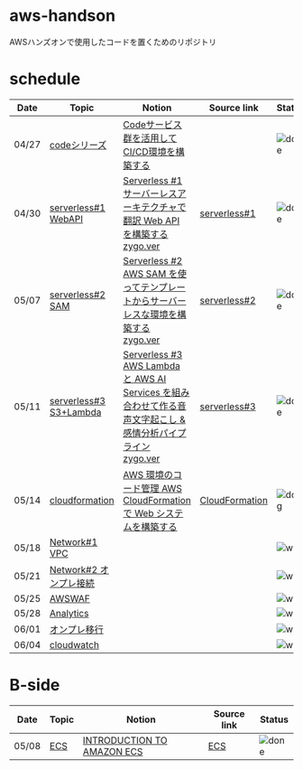 # aws-handson
AWSハンズオンで使用したコードを置くためのリポジトリ

# schedule


| Date | Topic                                                                                                                                                                      | Notion                                                                                                             | Source link | Status |
| ---- | -------------------------------------------------------------------------------------------------------------------------------------------------------------------------- | ---------------------------------------------------------------------------------------------------------------- | --- | --- |
| 04/27 |  [codeシリーズ](https://pages.awscloud.com/JAPAN-event-OE-Hands-on-for-Beginners-cicd-2020-reg-event-LP.html?trk=aws_introduction_page)                                    | [Codeサービス群を活用してCI/CD環境を構築する](https://www.notion.so/Code-CI-CD-35d1d03e4a9d44e2961bd5b17ca5464a) |  | ![done](https://img.shields.io/badge/DONE-%3Cgreen%3E.svg?style=for-the-badge)|
| 04/30 | [serverless#1 WebAPI](https://pages.awscloud.com/event_JAPAN_Hands-on-for-Beginners-Serverless-2019_LP.html?trk=aws_introduction_page)                                    | [Serverless #1 サーバーレスアーキテクチャで翻訳 Web API を構築する](https://www.notion.so/Serverless-1-Web-API-50408c10124043fba1e638694bef2b87)<br>[zygo.ver](https://www.notion.so/Web-API-1-e97cbe1733894f868fa60985cb810537) | [serverless#1](https://github.com/tomoyaki/aws-handson/tree/main/serverless%231) | ![done](https://img.shields.io/badge/DONE-%3Cgreen%3E.svg?style=for-the-badge)|
| 05/07 | [serverless#2 SAM](https://pages.awscloud.com/event_JAPAN_Ondemand_Hands-on-for-Beginners-Serverless-2_LP.html?trk=aws_introduction_page)                                    | [Serverless #2 AWS SAM を使ってテンプレートからサーバーレスな環境を構築する](https://www.notion.so/Serverless-2-AWS-SAM-8f0d392add5245159975e23bc598a1a7) <br>[zygo.ver](https://www.notion.so/AWS-SAM-2-4b337983744e4ee099c718d445e8a76a)| [serverless#2](https://github.com/tomoyaki/aws-handson/tree/main/serverless%232) | ![done](https://img.shields.io/badge/DONE-%3Cgreen%3E.svg?style=for-the-badge)|
| 05/11 | [serverless#3 S3+Lambda](https://pages.awscloud.com/event_JAPAN_Ondemand_Hands-on-for-Beginners-Serverless-3_LP.html?trk=aws_introduction_page)                                    | [Serverless #3 AWS Lambda と AWS AI Services を組み合わせて作る音声文字起こし & 感情分析パイプライン](https://www.notion.so/Serverless-3-AWS-Lambda-AWS-AI-Services-5771e3f1549a4dbfbeb17e3cd2ec4a0a) <br>[zygo.ver](https://www.notion.so/AWS-Lambda-AWS-AI-Services-3-07df45c05b7544269a9f3a19f47e6cdb)| [serverless#3](https://github.com/tomoyaki/aws-handson/tree/main/serverless%233) | ![done](https://img.shields.io/badge/DONE-%3Cgreen%3E.svg?style=for-the-badge)|                                            |                                                                                                                  | 
| 05/14 | [cloudformation](https://pages.awscloud.com/JAPAN-event-OE-Hands-on-for-Beginners-cfn-2020-reg-event-LP.html?trk=aws_introduction_page)                                    | [AWS 環境のコード管理 AWS CloudFormationで Web システムを構築する](https://www.notion.so/AWS-AWS-CloudFormation-Web-24a473b82a314b2bb5a8fc24cae98ea8) | [CloudFormation](https://github.com/tomoyaki/aws-handson/tree/main/CloudFormation) | ![doing](https://img.shields.io/badge/DOING-e1701a.svg?style=for-the-badge)                                    |                                                                                                                  | 
| 05/18 | [Network#1 VPC](https://pages.awscloud.com/JAPAN-event-OE-Hands-on-for-Beginners-Network1-2020-reg-event-LP.html?trk=aws_introduction_page)                                    | []() | []() | ![wait](https://img.shields.io/badge/WAIT-393e46.svg?style=for-the-badge)                                               |                                                                                                                  | 
| 05/21 | [Network#2 オンプレ接続](https://pages.awscloud.com/JAPAN-event-OE-Hands-on-for-Beginners-Network2-202009-reg-event-LP.html?trk=aws_introduction_page)                                    | []() | []() | ![wait](https://img.shields.io/badge/WAIT-393e46.svg?style=for-the-badge)                          |                                                                                                                  | 
| 05/25 | [AWSWAF](https://pages.awscloud.com/JAPAN-event-OE-Hands-on-for-Beginners-CF_WAF-2021-reg-event.html?trk=aws_introduction_page)                                    | []() | []() | ![wait](https://img.shields.io/badge/WAIT-393e46.svg?style=for-the-badge)                                            |                                                                                                                  | 
| 05/28 | [Analytics](https://pages.awscloud.com/JAPAN-event-OE-Hands-on-for-Beginners-Analytics-2021-reg-event.html?trk=aws_introduction_page)                                    | []() | []() | ![wait](https://img.shields.io/badge/WAIT-393e46.svg?style=for-the-badge)                                      |                                                                                                                  | 
| 06/01 | [オンプレ移行](https://pages.awscloud.com/JAPAN_FIELD_WEBINAR_Hands-on-for-Beginners-CloudEndureMigration_2020_7010z000001M1HA_Landingpage.html?trk=aws_introduction_page)                                    | []() | []() | ![wait](https://img.shields.io/badge/WAIT-393e46.svg?style=for-the-badge) |                                                                                                                  | 
| 06/04 | [cloudwatch](https://pages.awscloud.com/JAPAN-event-OE-Hands-on-for-Beginners-monitoring-2020-reg-event-LP.html?trk=aws_introduction_page)                                    | []() | []() | ![wait](https://img.shields.io/badge/WAIT-393e46.svg?style=for-the-badge)                                 |                                                                                                                  | 

# B-side


| Date | Topic                                                                                                                                                                      | Notion                                                                                                             | Source link | Status |
| ---- | -------------------------------------------------------------------------------------------------------------------------------------------------------------------------- | ---------------------------------------------------------------------------------------------------------------- | --- | --- |
| 05/08 |  [ECS](https://ecs-for-aws-summit-online.workshop.aws/0_introduction.html)                                    | [INTRODUCTION TO AMAZON ECS](https://www.notion.so/INTRODUCTION-TO-AMAZON-ECS-3dc9dbb955b2464aa6b80e7f6e77207a) | [ECS](https://github.com/tomoyaki/aws-handson/tree/main/ECS) | ![done](https://img.shields.io/badge/DONE-%3Cgreen%3E.svg?style=for-the-badge)|
